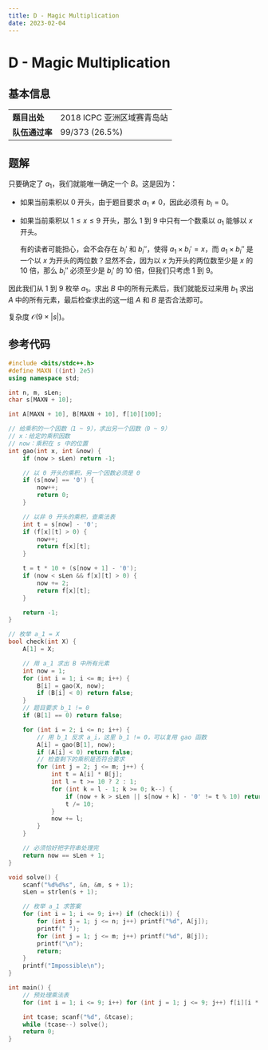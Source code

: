 ```yaml
---
title: D - Magic Multiplication
date: 2023-02-04
---
```


# D - Magic Multiplication

## 基本信息

<table>
<tr>
<td><b>题目出处</b></td><td>2018 ICPC 亚洲区域赛青岛站</td>
</tr>
<tr>
<td><b>队伍通过率</b></td><td>99/373 (26.5%)</td>
</tr>
</table>

## 题解

只要确定了 $a_1$，我们就能唯一确定一个 $B$。这是因为：

* 如果当前乘积以 $0$ 开头，由于题目要求 $a_1 \ne 0$，因此必须有 $b_i = 0$。
* 如果当前乘积以 $1 \le x \le 9$ 开头，那么 $1$ 到 $9$ 中只有一个数乘以 $a_1$ 能够以 $x$ 开头。
    
    有的读者可能担心，会不会存在 $b_i'$ 和 $b_i''$，使得 $a_1 \times b_i' = x$，而 $a_1 \times b_i''$ 是一个以 $x$ 为开头的两位数？显然不会，因为以 $x$ 为开头的两位数至少是 $x$ 的 $10$ 倍，那么 $b_i''$ 必须至少是 $b_i'$ 的 $10$ 倍，但我们只考虑 $1$ 到 $9$。

因此我们从 $1$ 到 $9$ 枚举 $a_1$。求出 $B$ 中的所有元素后，我们就能反过来用 $b_1$ 求出 $A$ 中的所有元素，最后检查求出的这一组 $A$ 和 $B$ 是否合法即可。

复杂度 $\mathcal{O}(9 \times |s|)$。

## 参考代码

```c++ linenums="1"
#include <bits/stdc++.h>
#define MAXN ((int) 2e5)
using namespace std;

int n, m, sLen;
char s[MAXN + 10];

int A[MAXN + 10], B[MAXN + 10], f[10][100];

// 给乘积的一个因数（1 ~ 9），求出另一个因数（0 ~ 9）
// x：给定的乘积因数
// now：乘积在 s 中的位置
int gao(int x, int &now) {
    if (now > sLen) return -1;

    // 以 0 开头的乘积，另一个因数必须是 0
    if (s[now] == '0') {
        now++;
        return 0;
    }

    // 以非 0 开头的乘积，查乘法表
    int t = s[now] - '0';
    if (f[x][t] > 0) {
        now++;
        return f[x][t];
    }

    t = t * 10 + (s[now + 1] - '0');
    if (now < sLen && f[x][t] > 0) {
        now += 2;
        return f[x][t];
    }

    return -1;
}

// 枚举 a_1 = X
bool check(int X) {
    A[1] = X;

    // 用 a_1 求出 B 中所有元素
    int now = 1;
    for (int i = 1; i <= m; i++) {
        B[i] = gao(X, now);
        if (B[i] < 0) return false;
    }
    // 题目要求 b_1 != 0
    if (B[1] == 0) return false;

    for (int i = 2; i <= n; i++) {
        // 用 b_1 反求 a_i，这里 b_1 != 0，可以复用 gao 函数
        A[i] = gao(B[1], now);
        if (A[i] < 0) return false;
        // 检查剩下的乘积是否符合要求
        for (int j = 2; j <= m; j++) {
            int t = A[i] * B[j];
            int l = t >= 10 ? 2 : 1;
            for (int k = l - 1; k >= 0; k--) {
                if (now + k > sLen || s[now + k] - '0' != t % 10) return false;
                t /= 10;
            }
            now += l;
        }
    }

    // 必须恰好把字符串处理完
    return now == sLen + 1;
}

void solve() {
    scanf("%d%d%s", &n, &m, s + 1);
    sLen = strlen(s + 1);

    // 枚举 a_1 求答案
    for (int i = 1; i <= 9; i++) if (check(i)) {
        for (int j = 1; j <= n; j++) printf("%d", A[j]);
        printf(" ");
        for (int j = 1; j <= m; j++) printf("%d", B[j]);
        printf("\n");
        return;
    }
    printf("Impossible\n");
}

int main() {
    // 预处理乘法表
    for (int i = 1; i <= 9; i++) for (int j = 1; j <= 9; j++) f[i][i * j] = j;

    int tcase; scanf("%d", &tcase);
    while (tcase--) solve();
    return 0;
}
```
